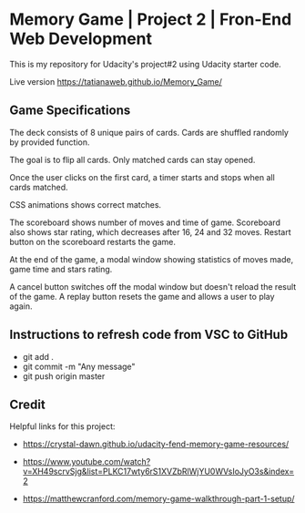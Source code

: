 # Memory Game | Project 2 | Fron-End Web Development

This is my repository for Udacity's  project#2 using Udacity starter code.

Live version https://tatianaweb.github.io/Memory_Game/

## Game Specifications

The deck consists of 8 unique pairs of cards. Cards are shuffled randomly by provided function.

The goal is to flip all cards. Only matched cards can stay opened. 

Once the user clicks on the first card, a timer starts and stops when all cards matched. 

CSS animations shows correct matches. 

The scoreboard shows number of moves and time of game. Scoreboard also shows star rating, which decreases after 16, 24 and 32 moves. Restart button on the scoreboard restarts the game.

At the end of the game, a modal window showing statistics of moves made, game time and stars rating. 

A cancel button switches off the modal window but doesn't reload the result of the game. A replay button resets the game and allows a user to play again. 


## Instructions to refresh code from VSC to GitHub

- git add .
- git commit -m "Any message"
- git push origin master

## Credit

Helpful links for this project:

- https://crystal-dawn.github.io/udacity-fend-memory-game-resources/

- https://www.youtube.com/watch?v=XH49scrvSjg&list=PLKC17wty6rS1XVZbRlWjYU0WVsIoJyO3s&index=2

- https://matthewcranford.com/memory-game-walkthrough-part-1-setup/
